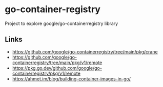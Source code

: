 
# go-container-registry

Project to explore google/go-containerregistry library

## Links

- https://github.com/google/go-containerregistry/tree/main/pkg/crane
- https://github.com/google/go-containerregistry/tree/main/pkg/v1/remote
- https://pkg.go.dev/github.com/google/go-containerregistry/pkg/v1/remote
- https://ahmet.im/blog/building-container-images-in-go/
